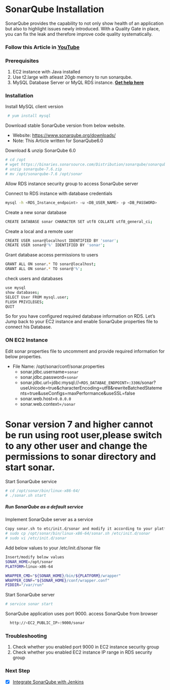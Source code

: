 # SonarQube Installation

SonarQube provides the capability to not only show health of an application but also to highlight issues newly introduced. With a Quality Gate in place, you can fix the leak and therefore improve code quality systematically.
### Follow this Article in **[YouTube](https://www.youtube.com/watch?v=zRQrcAi9UdU)**

### Prerequisites
1. EC2 instance with Java installed
2. Use t2.large with atleast 20gb memory to run sonarqube.
1. MySQL Database Server or MyQL RDS instance. **[Get help here](https://www.youtube.com/watch?v=vLaW6b441x0)**

### Installation

Install MySQL client version 

 ```sh
  # yum install mysql
 ```
Download stable SonarQube version from below website. 
- Website: https://www.sonarqube.org/downloads/
- Note: This Article written for SonarQube6.0  

Download & unzip SonarQube 6.0
```sh
# cd /opt
# wget https://binaries.sonarsource.com/Distribution/sonarqube/sonarqube-7.6.zip
# unzip sonarqube-7.6.zip
# mv /opt/sonarqube-7.6 /opt/sonar
```
Allow RDS instance security group to access SonarQube server 

Connect to RDS instance with database credentials
```sh 
mysql -h <RDS_Instance_endpoint> -u <DB_USER_NAME> -p <DB_PASSWORD> 
```
Create a new sonar database
```sh
CREATE DATABASE sonar CHARACTER SET utf8 COLLATE utf8_general_ci;
```

Create a local and a remote user
```sh
CREATE USER sonar@localhost IDENTIFIED BY 'sonar';
CREATE USER sonar@'%' IDENTIFIED BY 'sonar';
```

Grant database access permissions to users 
```sh
GRANT ALL ON sonar.* TO sonar@localhost;
GRANT ALL ON sonar.* TO sonar@'%';
```

check users and databases 
```sh
use mysql
show databases;
SELECT User FROM mysql.user;
FLUSH PRIVILEGES;
QUIT
```
So for you have configured required database information on RDS. Let’s Jump back to your EC2 instance and enable SonarQube properties file to connect his Database.

### ON EC2 Instance
Edit sonar properties file to uncomment and provide required information for below properties. 

- File Name: /opt/sonar/conf/sonar.properties
  - sonar.jdbc.username=`sonar`
  - sonar.jdbc.password=`sonar`
  - sonar.jdbc.url=jdbc:mysql://`<RDS_DATABAE_ENDPOINT>:3306`/sonar?useUnicode=true&characterEncoding=utf8&rewriteBatchedStatements=true&useConfigs=maxPerformance&useSSL=false
  - sonar.web.host=`0.0.0.0`
  - sonar.web.context=`/sonar`
# Sonar version 7 and higher cannot be run using root user,please switch to any other user and change the permissions to sonar directory and start sonar.
Start SonarQube service 
```sh
# cd /opt/sonar/bin/linux-x86-64/
# ./sonar.sh start
```

##### Run SonarQube as a default service 

Implement SonarQube server as a service
```sh
Copy sonar.sh to etc/init.d/sonar and modify it according to your platform.
# sudo cp /opt/sonar/bin/linux-x86-64/sonar.sh /etc/init.d/sonar
# sudo vi /etc/init.d/sonar
```

Add below values to your /etc/init.d/sonar file
```sh
Insert/modify below values
SONAR_HOME=/opt/sonar
PLATFORM=linux-x86-64

WRAPPER_CMD="${SONAR_HOME}/bin/${PLATFORM}/wrapper"
WRAPPER_CONF="${SONAR_HOME}/conf/wrapper.conf"
PIDDIR="/var/run"
```

Start SonarQube server
```sh
# service sonar start
```
SonarQube application uses port 9000. access SonarQube from browser
```sh
  http://<EC2_PUBLIC_IP>:9000/sonar
```
###  Troubleshooting 

1. Check whether you enabled port 9000 in EC2 instance security group
2. Check whether you enabled EC2 instance IP range in RDS security group

### Next Step
- [x] [Integrate SonarQube with Jenkins](https://www.youtube.com/watch?v=k-3krTRuAFA)
